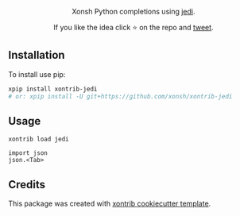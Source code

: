 <p align="center">
Xonsh Python completions using <a href="https://jedi.readthedocs.io/en/latest/">jedi</a>.
</p>

<p align="center">  
If you like the idea click ⭐ on the repo and <a href="https://twitter.com/intent/tweet?text=Nice%20xontrib%20for%20the%20xonsh%20shell!&url=https://github.com/xonsh/xontrib-jedi" target="_blank">tweet</a>.
</p>


## Installation

To install use pip:

```bash
xpip install xontrib-jedi
# or: xpip install -U git+https://github.com/xonsh/xontrib-jedi
```

## Usage

```xsh
xontrib load jedi

import json
json.<Tab>
```

## Credits

This package was created with [xontrib cookiecutter template](https://github.com/xonsh/xontrib-cookiecutter).
